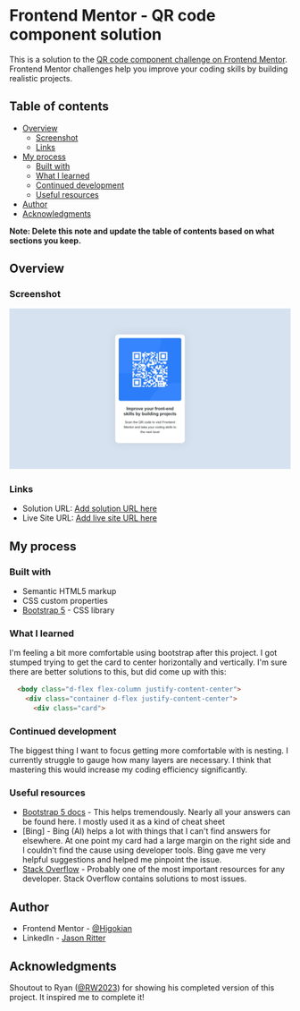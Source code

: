 # Frontend Mentor - QR code component solution

This is a solution to the [QR code component challenge on Frontend Mentor](https://www.frontendmentor.io/challenges/qr-code-component-iux_sIO_H). Frontend Mentor challenges help you improve your coding skills by building realistic projects. 

## Table of contents

- [Overview](#overview)
  - [Screenshot](#screenshot)
  - [Links](#links)
- [My process](#my-process)
  - [Built with](#built-with)
  - [What I learned](#what-i-learned)
  - [Continued development](#continued-development)
  - [Useful resources](#useful-resources)
- [Author](#author)
- [Acknowledgments](#acknowledgments)

**Note: Delete this note and update the table of contents based on what sections you keep.**

## Overview

### Screenshot

![](images/finished.jpeg)

### Links

- Solution URL: [Add solution URL here](https://github.com/Higokian/qr-code-component)
- Live Site URL: [Add live site URL here](https://qrcodejr.netlify.app/)

## My process

### Built with

- Semantic HTML5 markup
- CSS custom properties
- [Bootstrap 5](https://getbootstrap.com/) - CSS library

### What I learned

I'm feeling a bit more comfortable using bootstrap after this project. I got stumped trying to get the card to center horizontally and vertically. I'm sure there are
better solutions to this, but did come up with this:

```html
  <body class="d-flex flex-column justify-content-center">
    <div class="container d-flex justify-content-center">
      <div class="card">
```


### Continued development

The biggest thing I want to focus getting more comfortable with is nesting. I currently struggle to gauge how many layers are necessary. I think that mastering
this would increase my coding efficiency significantly.


### Useful resources

- [Bootstrap 5 docs](https://getbootstrap.com/docs/5.3/getting-started/introduction/) - This helps tremendously. Nearly all your answers can be found here. I mostly used it as a kind of cheat sheet
- [Bing] - Bing (AI) helps a lot with things that I can't find answers for elsewhere. At one point my card had a large margin on the right side and I couldn't find the cause using developer tools. Bing gave me very helpful suggestions and helped me pinpoint the issue.
- [Stack Overflow](https://stackoverflow.com/) - Probably one of the most important resources for any developer. Stack Overflow contains solutions to most issues.


## Author

- Frontend Mentor - [@Higokian](https://www.frontendmentor.io/profile/Higokian)
- LinkedIn - [Jason Ritter](https://www.linkedin.com/in/jason-ritter-891b36145/)

## Acknowledgments

Shoutout to Ryan ([@RW2023](https://www.frontendmentor.io/profile/RW2023)) for showing his completed version of this project. It inspired me to complete it!


